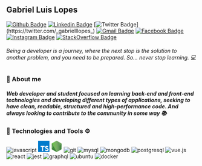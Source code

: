 ## Gabriel Luis Lopes

[![Github Badge](https://img.shields.io/badge/-Github-000?style=flat-square&logo=Github&logoColor=white&link=https://github.com/gabriellopes00)](https://github.com/gabriellopes00)
[![Linkedin Badge](https://img.shields.io/badge/-LinkedIn-blue?style=flat-square&logo=Linkedin&logoColor=white&link=https://www.linkedin.com/in/gabriel-lopes-6625631b0/)](https://www.linkedin.com/in/gabriel-lopes-6625631b0/)
[![Twitter Badge](https://img.shields.io/badge/-Twitter-1ca0f1?style=flat-square&labelColor=1ca0f1&logo=twitter&logoColor=white&link=https://twitter.com/_gabrielllopes_)](https://twitter.com/_gabrielllopes_)
[![Gmail Badge](https://img.shields.io/badge/-Gmail-D14836?&style=flat-square&logo=Gmail&logoColor=white&link=mailto:gabrielluislopes00@gmail.com)](mailto:gabrielluislopes00@gmail.com)
[![Facebook Badge](https://img.shields.io/badge/facebook-%231877F2.svg?&style=flat-square&logo=facebook&logoColor=white)](https://www.facebook.com/profile.php?id=100034920821684)
[![Instagram Badge](https://img.shields.io/badge/instagram-%23E4405F.svg?&style=flat-square&logo=instagram&logoColor=white)](https://www.instagram.com/_.gabriellopes/?hl=pt-br)
[![StackOverflow Badge](https://img.shields.io/badge/stack%20overflow-FE7A16?logo=stack-overflow&logoColor=white&style=flat-square)](https://stackoverflow.com/users/14099025/gabriel-lopes?tab=profile)

###### Being a developer is a journey, where the next stop is the solution to another problem, and you need to be prepared. So... never stop learning. 💻

### :wave: About me

##### Web developer and student focused on learning back-end and front-end technologies and developing different types of applications, seeking to have clean, readable, structured and high-performance code. And always looking to contribute to the community in some way 📚

### 🚀 Technologies and Tools ⚙

<div class="row">
  <img src="https://cdn.svgporn.com/logos/javascript.svg" alt="javascript" width="30" height="30"/>
  <img src="https://raw.githubusercontent.com/github/explore/80688e429a7d4ef2fca1e82350fe8e3517d3494d/topics/typescript/typescript.png" alt="typescript" width="30" height="30"/>
  <img src="https://raw.githubusercontent.com/github/explore/80688e429a7d4ef2fca1e82350fe8e3517d3494d/topics/nodejs/nodejs.png" alt="nodejs" width="30" height="30"/>
  <img src="https://upload.wikimedia.org/wikipedia/commons/thumb/3/3f/Git_icon.svg/1024px-Git_icon.svg.png" alt="git" width="30" height="30"/>
  <img src="https://cdn.svgporn.com/logos/mysql.svg" alt="mysql" width="30" height="30"/>
  <img src="https://img.icons8.com/color/452/mongodb.png" alt="mongodb" width="35" height="35"/>
  <img src="https://cdn.svgporn.com/logos/postgresql.svg" alt="postgresql" width="30" height="30"/>
  <img src="https://cdn.svgporn.com/logos/vue.svg" alt="vue.js" width="30" height="30"/>  
  <img src="https://cdn.svgporn.com/logos/react.svg" alt="react" width="30" height="30"/> 
  <img src="https://cdn.svgporn.com/logos/jest.svg" height="30" alt="jest">
  <img src="https://cdn.svgporn.com/logos/graphql.svg" height="30" alt="graphql">
  <img src="https://cdn.svgporn.com/logos/ubuntu.svg" height="30" alt="ubuntu">  
  <img src="https://cdn.svgporn.com/logos/docker.svg" height="30" alt="docker">
</div>

